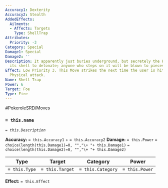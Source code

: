 ```yaml
---
Accuracy1: Dexterity
Accuracy2: Stealth
AddedEffects:
  Ailments:
  - Affects: Targets
    Type: ShellTrap
Attributes:
  Priority: -3
Category: Special
Damage1: Special
Damage2: ''
Description: It apparently just buries underground, but secretely the Pokemon prepares
  its shell to detonate; anyone who steps on it will be blown to pieces.
Effect: Low Priority 3. This Move strikes the next time the user is hit with a Non-Ranged
  Physical attack.
Name: Shell Trap
Power: 6
Target: Foe
Type: Fire
---
```


#PokeroleSRD/Moves

### `= this.name` 
*`= this.Description`*

**Accuracy:** `= this.Accuracy1` + `= this.Accuracy2`
**Damage:** `= this.Power` `= choice(length(this.Damage1)=0, "","\+ "+ this.Damage1)` `= choice(length(this.Damage2)=0, "","\+ "+ this.Damage2)`

| Type          | Target          | Category          | Power          |
| ------------- | --------------- | ----------------  | -------------- |
| `= this.Type` | `= this.Target` | `= this.Category` | `= this.Power` | 

**Effect:** `= this.Effect`